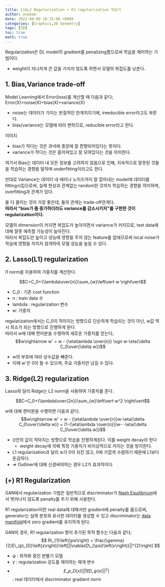 ```yaml
---
title: L1&L2 Regularization + R1 regularization 맛보기
author: onebom
date: 2023-09-08 18:15:00 +0800
categories: [Graphics,3D Geometry]
tags: [3D]
toc: true
math: true
---
```


Regularization은 DL model의 gradient를 penalizing함으로써 학습을 제어하는 기법이다.
- weight이 지나치게 큰 값을 가지지 않도록 하면서 모델의 복잡도를 낮춘다.

## 1. Bias,Variance trade-off

Model Learning에서 Error(loss)를 계산할 때 다음과 같다;   
Error(X)=noise(X)+bias(X)+variance(X)
- noise는 데이터가 가지는 본질적인 한계치이기에, ireeducible error라고도 부른다.
- bias/variance는 모델에 따라 변하므로, reducible error라고 한다.

이미지
- bias가 작다는 것은 과녁에 중앙에 잘 편향되어있다는 뜻이다.
- variance가 작다는 것은 흩어져있고 잘 모여있다는 것을 의미한다.

여기서 Bias는 데이터 내 모든 정보를 고려하지 않음으로 인해, 지속적으로 잘못된 것들을 학습하는 경향을 말하며 underfitting이라고도 한다.   

반대로 Variance는 데이터 내 에러나 노이즈까지 잘 잡아내는 model에 데이터를 fitting시킴으로써, 실제 현상과 관계없는 random한 것까지 학습하는 경향을 의미하며, overfitting과 관계가 있다.     

둘 다 줄이는 것이 가장 좋은데, 둘의 관계는 trade-off관게다.   
**따라서 "bias가 좀 증가하더라도 variance를 감소시키자"를 구현한 것이 regularization이다.**

모델의 dimension이 커지면 복잡도가 높아지면서 variance가 커지므로, test data에 대해 잘못 예측할 가능성이 높아진다.    
따라서 복잡도만 높이고 성능에 영향을 주지 않는 feature를 없애므로써 local noise가 학습에 영향을 끼치지 않게하여 모델 성능을 높일 수 있다.
## 2. Lasso(L1) regularization
l1 norm을 이용하여 가중치를 계산한다.

$$C=C_0+{\lambda\over{n}}\sum_{w}\left\vert w \right\vert$$
- C_0 : 기존 cost function
- n : train data 수
- lambda : regularization 변수
- w: 가중치

regularization에서는 C_0이 작아지는 방향으로 단순하게 학습되는 것이 아닌, w값 역시 최소가 되는 방향으로 진행하게 된다.   
따라서 w에 대해 편미분을 수행하여 새로운 가중치를 얻는다;
$$w\rightarrow w' = w - {\eta\lambda \over{n}} \sgn w-\eta{\delta C_0\over{\delta w}}$$
- w의 부호에 따라 상수값을 빼준다.
- 이때 w'은 0이 될 수 있으며, 주요 가중치만 남길 수 있다.

## 3. Ridge(L2) regularization

Lasso와 달리 Ridge는 L2 norm을 사용하여 가중치를 준다.

$$C=C_0+{\lambda\over{2n}}\sum_{w}\left\vert w^2 \right\vert$$

w에 대해 편미분을 수행하면 다음과 같다;
$$w\rightarrow w' = w - {\eta\lambda \over{n}}w-\eta{\delta C_0\over{\delta w}} = (1-{\eta\lambda \over{n}})w- -\eta{\delta C_0\over{\delta w}}$$
- ()안의 값이 작아지는 방향으로 학습을 진행하게된다. 이를 weight decay라 한다
  - weight decay에 의해 특정 가중치가 비이상적으로 커지는 것을 방지한다.
- L1 regularization과 달리 w가 0이 되진 않고, 0에 가깝게 수렴하기 때문에 L1보다 둔감하다.
- => Outliner에 대해 신경써야하는 경우 L2가 효과적이다.

## (+) R1 Regularization 

GAN에서 regularization 기법은 일반적으로 discriminator가 [Nash Equilibrium](https://ko.wikipedia.org/wiki/%EB%82%B4%EC%8B%9C_%EA%B7%A0%ED%98%95)에서 벗어나지 않도록 penalty를 주기 위해 사용한다.   

R1 regularization이란 real data에 대해서만 gradient에 penalty를 줌으로써, generator는 실제 분포와 유사한 데이터를 생성할 수 있고 discriminator는 [data manifold](https://velog.io/@xuio/TIL-Data-Manifold-%ED%95%99%EC%8A%B5%EC%9D%B4%EB%9E%80#:~:text=%EA%B0%80%20%EB%93%B1%EC%9E%A5%ED%95%9C%EB%8B%A4.-,%F0%9F%9B%A0%20Data%20Manifold%EB%9E%80%3F,%EC%9E%98%20%ED%91%9C%ED%98%84%ED%95%A0%20%EC%88%98%20%EC%9E%88%EA%B2%8C%20%EB%90%9C%EB%8B%A4.)에서 zero gradient를 유지하게 된다.


GAN의 경우, R1 regularization 항이 추가된 목적 함수는 다음과 같다;
$$ R\_{1}\left(\psi\right) = \frac{\gamma}{2}E\_{p\_{D}\left(x\right)}\left[||\nabla{D\_{\psi}\left(x\right)}||^{2}\right] $$
- $\psi$ : 최적화 중인 판별기 모델
- $\gamma$ : regularization 강도를 제어하는 매개 변수    
- $$E\_{p\_{D}\left(x\right)}\left[||\nabla{D\_{\psi}\left(x\right)}||^{2}\right]$$ : real 데이터에서 discriminator gradient norm
